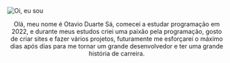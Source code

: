 ![Oi, eu sou](https://user-images.githubusercontent.com/103964345/200721738-b0892026-a586-4d40-a2a0-2c389a3e7258.gif)

<center> Olá, meu nome é Otavio Duarte Sá, comecei a estudar programação em 2022, e durante meus estudos
     criei uma paixão pela programação, gosto de criar sites e fazer vários projetos, futuramente me esforçarei
       o máximo dias após dias para me tornar um grande desenvolvedor e ter uma grande história de carreira. </center> 
